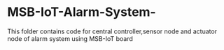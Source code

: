 # MSB-IoT-Alarm-System-
This folder contains code for central controller,sensor node and actuator node of alarm system using MSB-IoT board
